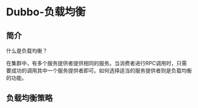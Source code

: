 # Dubbo-负载均衡

## 简介

什么是负载均衡？

在集群中，有多个服务提供者提供相同的服务。当消费者进行RPC调用时，只需要成功的调用其中一个服务提供者即可。如何选择适当的服务提供者则是负载均衡的功能。

## 负载均衡策略

